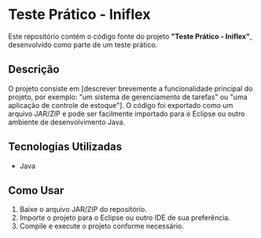 # Teste Prático - Iniflex

Este repositório contém o código fonte do projeto **"Teste Prático - Iniflex"**, desenvolvido como parte de um teste prático.

## Descrição

O projeto consiste em [descrever brevemente a funcionalidade principal do projeto, por exemplo: "um sistema de gerenciamento de tarefas" ou "uma aplicação de controle de estoque"]. O código foi exportado como um arquivo JAR/ZIP e pode ser facilmente importado para o Eclipse ou outro ambiente de desenvolvimento Java.

## Tecnologias Utilizadas

- Java

## Como Usar

1. Baixe o arquivo JAR/ZIP do repositório.
2. Importe o projeto para o Eclipse ou outro IDE de sua preferência.
3. Compile e execute o projeto conforme necessário.
